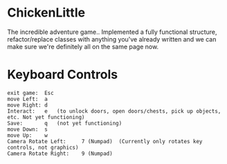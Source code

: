 # ChickenLittle
The incredible adventure game..
Implemented a fully functional structure, refactor/replace classes with anything you've already written and we can make sure we're definitely all on the same page now.
# Keyboard Controls
	exit game:	Esc
	move Left:	a
	move Right:	d
	Interact:	e	(to unlock doors, open doors/chests, pick up objects, etc. Not yet functioning)
	Save:		q	(not yet functioning)
	move Down:	s
	move Up:	w
	Camera Rotate Left:		7 (Numpad)	(Currently only rotates key controls, not graphics) 
	Camera Rotate Right:	9 (Numpad)
